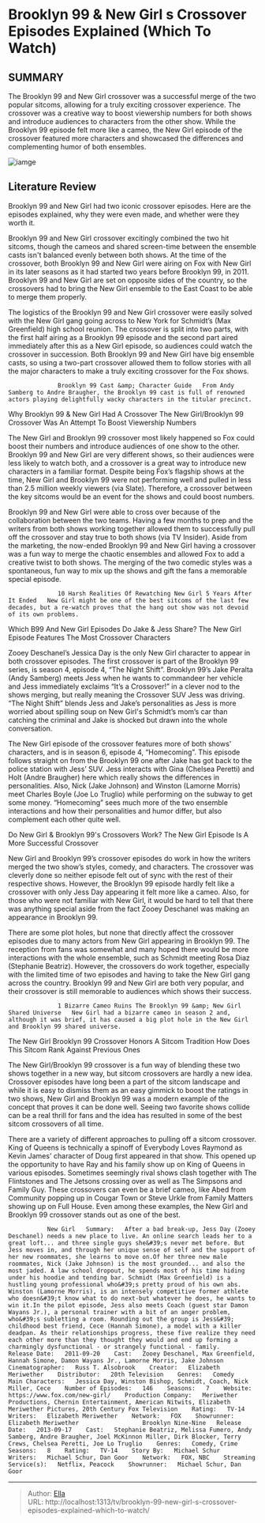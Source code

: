 # Brooklyn 99 &amp; New Girl s Crossover Episodes Explained (Which To Watch)


## SUMMARY 



  The Brooklyn 99 and New Girl crossover was a successful merge of the two popular sitcoms, allowing for a truly exciting crossover experience.   The crossover was a creative way to boost viewership numbers for both shows and introduce audiences to characters from the other show.   While the Brooklyn 99 episode felt more like a cameo, the New Girl episode of the crossover featured more characters and showcased the differences and complementing humor of both ensembles.  

![iamge](https://static1.srcdn.com/wordpress/wp-content/uploads/2022/12/brooklyn-9-9-new-girl-crossover-zooey-deschanel-andy-samberg.jpg)

## Literature Review
Brooklyn 99 and New Girl had two iconic crossover episodes. Here are the episodes explained, why they were even made, and whether were they worth it.




Brooklyn 99 and New Girl crossover excitingly combined the two hit sitcoms, though the cameos and shared screen-time between the ensemble casts isn&#39;t balanced evenly between both shows. At the time of the crossover, both Brooklyn 99 and New Girl were airing on Fox with New Girl in its later seasons as it had started two years before Brooklyn 99, in 2011. Brooklyn 99 and New Girl are set on opposite sides of the country, so the crossovers had to bring the New Girl ensemble to the East Coast to be able to merge them properly.




The logistics of the Brooklyn 99 and New Girl crossover were easily solved with the New Girl gang going across to New York for Schmidt’s (Max Greenfield) high school reunion. The crossover is split into two parts, with the first half airing as a Brooklyn 99 episode and the second part aired immediately after this as a New Girl episode, so audiences could watch the crossover in succession. Both Brooklyn 99 and New Girl have big ensemble casts, so using a two-part crossover allowed them to follow stories with all the major characters to make a truly exciting crossover for the Fox shows.

                  Brooklyn 99 Cast &amp; Character Guide   From Andy Samberg to Andre Braugher, the Brooklyn 99 cast is full of renowned actors playing delightfully wacky characters in the titular precinct.    


 Why Brooklyn 99 &amp; New Girl Had A Crossover 
The New Girl/Brooklyn 99 Crossover Was An Attempt To Boost Viewership Numbers
          




The New Girl and Brooklyn 99 crossover most likely happened so Fox could boost their numbers and introduce audiences of one show to the other. Brooklyn 99 and New Girl are very different shows, so their audiences were less likely to watch both, and a crossover is a great way to introduce new characters in a familiar format. Despite being Fox’s flagship shows at the time, New Girl and Brooklyn 99 were not performing well and pulled in less than 2.5 million weekly viewers (via Slate). Therefore, a crossover between the key sitcoms would be an event for the shows and could boost numbers.

Brooklyn 99 and New Girl were able to cross over because of the collaboration between the two teams. Having a few months to prep and the writers from both shows working together allowed them to successfully pull off the crossover and stay true to both shows (via TV Insider). Aside from the marketing, the now-ended Brooklyn 99 and New Girl having a crossover was a fun way to merge the chaotic ensembles and allowed Fox to add a creative twist to both shows. The merging of the two comedic styles was a spontaneous, fun way to mix up the shows and gift the fans a memorable special episode.




                  10 Harsh Realities Of Rewatching New Girl 5 Years After It Ended   New Girl might be one of the best sitcoms of the last few decades, but a re-watch proves that the hang out show was not devoid of its own problems.    



 Which B99 And New Girl Episodes Do Jake &amp; Jess Share? 
The New Girl Episode Features The Most Crossover Characters
          

Zooey Deschanel’s Jessica Day is the only New Girl character to appear in both crossover episodes. The first crossover is part of the Brooklyn 99 series, is season 4, episode 4, “The Night Shift”. Brooklyn 99’s Jake Peralta (Andy Samberg) meets Jess when he wants to commandeer her vehicle and Jess immediately exclaims “It’s a Crossover!” in a clever nod to the shows merging, but really meaning the Crossover SUV Jess was driving. “The Night Shift” blends Jess and Jake’s personalities as Jess is more worried about spilling soup on New Girl&#39;s Schmidt’s mom’s car than catching the criminal and Jake is shocked but drawn into the whole conversation.




The New Girl episode of the crossover features more of both shows&#39; characters, and is in season 6, episode 4, “Homecoming”. This episode follows straight on from the Brooklyn 99 one after Jake has got back to the police station with Jess’ SUV. Jess interacts with Gina (Chelsea Peretti) and Holt (Andre Braugher) here which really shows the differences in personalities. Also, Nick (Jake Johnson) and Winston (Lamorne Morris) meet Charles Boyle (Joe Lo Truglio) while performing on the subway to get some money. “Homecoming” sees much more of the two ensemble interactions and how their personalities and humor differ, but also complement each other quite well.



 Do New Girl &amp; Brooklyn 99&#39;s Crossovers Work? 
The New Girl Episode Is A More Successful Crossover
          

New Girl and Brooklyn 99’s crossover episodes do work in how the writers merged the two show’s styles, comedy, and characters. The crossover was cleverly done so neither episode felt out of sync with the rest of their respective shows. However, the Brooklyn 99 episode hardly felt like a crossover with only Jess Day appearing it felt more like a cameo. Also, for those who were not familiar with New Girl, it would be hard to tell that there was anything special aside from the fact Zooey Deschanel was making an appearance in Brooklyn 99.




There are some plot holes, but none that directly affect the crossover episodes due to many actors from New Girl appearing in Brooklyn 99. The reception from fans was somewhat and many hoped there would be more interactions with the whole ensemble, such as Schmidt meeting Rosa Diaz (Stephanie Beatriz). However, the crossovers do work together, especially with the limited time of two episodes and having to take the New Girl gang across the country. Brooklyn 99 and New Girl are both very popular, and their crossover is still memorable to audiences which shows their success.

                  1 Bizarre Cameo Ruins The Brooklyn 99 &amp; New Girl Shared Universe   New Girl had a bizarre cameo in season 2 and, although it was brief, it has caused a big plot hole in the New Girl and Brooklyn 99 shared universe.    



 The New Girl Brooklyn 99 Crossover Honors A Sitcom Tradition 
How Does This Sitcom Rank Against Previous Ones
         




The New Girl/Brooklyn 99 crossover is a fun way of blending these two shows together in a new way, but sitcom crossovers are hardly a new idea. Crossover episodes have long been a part of the sitcom landscape and while it is easy to dismiss them as an easy gimmick to boost the ratings in two shows, New Girl and Brooklyn 99 was a modern example of the concept that proves it can be done well. Seeing two favorite shows collide can be a real thrill for fans and the idea has resulted in some of the best sitcom crossovers of all time.

There are a variety of different approaches to pulling off a sitcom crossover. King of Queens is technically a spinoff of Everybody Loves Raymond as Kevin James&#39; character of Doug first appeared in that show. This opened up the opportunity to have Ray and his family show up on King of Queens in various episodes. Sometimes seemingly rival shows clash together with The Flintstones and The Jetsons crossing over as well as The Simpsons and Family Guy. These crossovers can even be a brief cameo, like Abed from Community popping up in Cougar Town or Steve Urkle from Family Matters showing up on Full House. Even among these examples, the New Girl and Brooklyn 99 crossover stands out as one of the best.




               New Girl   Summary:   After a bad break-up, Jess Day (Zooey Deschanel) needs a new place to live. An online search leads her to a great loft... and three single guys she&#39;s never met before. But Jess moves in, and through her unique sense of self and the support of her new roommates, she learns to move on.Of her three new male roommates, Nick (Jake Johnson) is the most grounded... and also the most jaded. A law school dropout, he spends most of his time hiding under his hoodie and tending bar. Schmidt (Max Greenfield) is a hustling young professional who&#39;s pretty proud of his own abs. Winston (Lamorne Morris), is an intensely competitive former athlete who doesn&#39;t know what to do next-but whatever he does, he wants to win it.In the pilot episode, Jess also meets Coach (guest star Damon Wayans Jr.), a personal trainer with a bit of an anger problem, who&#39;s subletting a room. Rounding out the group is Jess&#39; childhood best friend, Cece (Hannah Simone), a model with a killer deadpan. As their relationships progress, these five realize they need each other more than they thought they would and end up forming a charmingly dysfunctional - or strangely functional - family.    Release Date:   2011-09-20    Cast:   Zooey Deschanel, Max Greenfield, Hannah Simone, Damon Wayans Jr., Lamorne Morris, Jake Johnson    Cinematographer:   Russ T. Alsobrook    Creator:   Elizabeth Meriwether    Distributor:   20th Television    Genres:   Comedy    Main Characters:   Jessica Day, Winston Bishop, Schmidt, Coach, Nick Miller, Cece    Number of Episodes:   146    Seasons:   7    Website:   https://www.fox.com/new-girl/    Production Company:   Meriwether Productions, Chernin Entertainment, American Nitwits, Elizabeth Meriwether Pictures, 20th Century Fox Television    Rating:   TV-14    Writers:   Elizabeth Meriwether    Network:   FOX    Showrunner:   Elizabeth Meriwether                  Brooklyn Nine-Nine   Release Date:   2013-09-17    Cast:   Stephanie Beatriz, Melissa Fumero, Andy Samberg, Andre Braugher, Joel McKinnon Miller, Dirk Blocker, Terry Crews, Chelsea Peretti, Joe Lo Truglio    Genres:   Comedy, Crime    Seasons:   8    Rating:   TV-14    Story By:   Michael Schur    Writers:   Michael Schur, Dan Goor    Network:   FOX, NBC    Streaming Service(s):   Netflix, Peacock    Showrunner:   Michael Schur, Dan Goor      

---

> Author: [Ella](https://instagram.hk.cn/)  
> URL: http://localhost:1313/tv/brooklyn-99-new-girl-s-crossover-episodes-explained-which-to-watch/  

